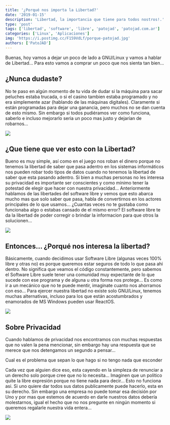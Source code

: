 ```yaml
---
title: '¿Porqué nos importa la Libertad?'
date: '2019-01-15'
description: 'Libertad, la importancia que tiene para todos nostros!.'
type: 'post'
tags: ['libertad', 'software', 'libre', 'patojad', 'patojad.com.ar']
categories: ['Linux', 'Aplicaciones']
img: 'https://i.postimg.cc/F159VdLf/porque-patojad.jpg'
authors: ['PatoJAD']
---
```


Buenas, hoy vamos a dejar un poco de lado a GNU/Linux y vamos a hablar de Libertad... Para esto vamos a comprar un poco que nos sienta tan bien...

## ¿Nunca dudaste?

No te paso en algún momento de tu vida de dudar si la máquina para sacar peluches estaba trucada, o si el casino tambien estaba programado y no era simplemente azar (hablando de las máquinas digitales). Claramente si están programadas para dejar una ganancia, pero muchos no se dan cuenta de esto mismo. Sin embargo si todos pudiéramos ver como funciona, saberlo e incluso mejorarlo seria un poco mas justo y dejarían de robarnos...

![](https://1.bp.blogspot.com/-9C3H_n_hPS4/XDzZ4gdHBuI/AAAAAAAAeuQ/d_MVcoqaf1ka2Afyzrkp2arSgDA5L6IPACLcBGAs/s320/duda_patojad.jpg)

## ¿Que tiene que ver esto con la Libertad?

Bueno es muy simple, así como en el juego nos roban el dinero porque no tenemos la libertad de saber que pasa adentro en los sistemas informáticos nos pueden robar todo tipos de datos cuando no tenemos la libertad de saber que esta pasando adentro. Si bien a muchas personas no les interesa su privacidad es importante ser conscientes y como mínimo tener la potestad de elegir que hacer con nuestra privacidad... Anteriormente hablamos de las libertades del software libre y vemos que esto abarca mucho mas que solo saber que pasa, habla de convertirnos en los actores principales de lo que usamos... ¿Cuantas veces no te gustaba como funcionaba algo o estabas cansado de el mismo error? El software libre te da la libertad de poder corregir o brindar la informacion para que otros la solucionen...

![](https://i.postimg.cc/Qx15GcSy/duda-patojad.jpg)

## Entonces... ¿Porqué nos interesa la libertad?

Básicamente, cuando decidimos usar Software Libre (algunas veces 100% libre y otras no) es porque queremos estar seguros de todo lo que pasa ahi dentro. No significa que veamos el código constantemente, pero sabemos el Software Libre suele tener una comunidad muy expectante de lo que sucede con ese programa y de alguna u otra forma nos protege... Es como ir a un mecánico que no te puede mentir, imaginate cuanto nos ahorramos con eso...
Para ejercer nuestra libertad no existe solo GNU/Linux, tenemos muchas alternativas, incluso para los que están acostumbrados y enamorados de MS Windows pueden usar ReactOS.

![](https://i.postimg.cc/9Q29WznF/software-libre-patojad.jpg)

## Sobre Privacidad

Cuando hablamos de privacidad nos encontramos con muchas respuestas que no valen la pena mencionar, sin embargo hay una respuesta que se merece que nos detengamos un segundo a pensar...

Cual es el problema que sepan lo que hago si no tengo nada que esconder

Cada vez que alguien dice eso, esta cayendo en la simpleza de renunciar a un derecho solo porque cree que no lo necesita... Imaginen que un político quite la libre expresión porque no tiene nada para decir... Esto no funciona asi. Si uno quiere dar todos sus datos publicamente puede hacerlo, esta en su derecho. Sin embargo una empresa no puede tomar esa decisión por Uno y por mas que estemos de acuerdo en darle nuestros datos debería molestarnos, igual el hecho que no nos pregunte en ningún momento si queremos regalarle nuestra vida entera...

![](https://i.postimg.cc/d0tTypFb/privacidad-patojad.jpg)

